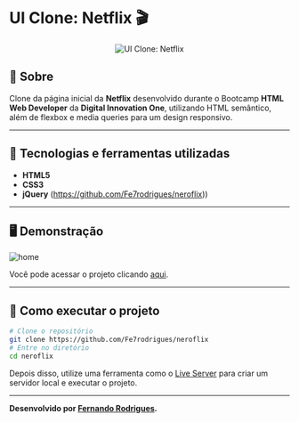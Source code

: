 # UI Clone: Netflix 🎬
<p align="center">
	<img src="https://i.imgur.com/NxZd0C5.png" alt="UI Clone: Netflix" title="UI Clone: Netflix">
</p>

## 📖 Sobre   
Clone da página inicial da **Netflix** desenvolvido durante o Bootcamp **HTML Web Developer** da **Digital Innovation One**, utilizando HTML semântico, além de flexbox e media queries para um design responsivo.

---

## 🚀 Tecnologias e ferramentas utilizadas
- **HTML5**
- **CSS3**
- **jQuery** (https://github.com/Fe7rodrigues/neroflix))

---

## 🖥️ Demonstração
![home](https://user-images.githubusercontent.com/98523060/179227459-60c8d222-93f6-45e7-883d-ce5476f9a70f.png)

Você pode acessar o projeto clicando [aqui](https://github.com/Fe7rodrigues/neroflix).


---

## 🔧 Como executar o projeto

```bash
# Clone o repositório
git clone https://github.com/Fe7rodrigues/neroflix
# Entre no diretório
cd neroflix
```
Depois disso, utilize uma ferramenta como o [Live Server](https://marketplace.visualstudio.com/items?itemName=ritwickdey.LiveServer) para criar um servidor local e executar o projeto.

---

**Desenvolvido por [Fernando Rodrigues](https://github.com/Fe7rodrigues).**
